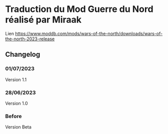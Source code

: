 # Traduction du Mod Guerre du Nord réalisé par Miraak
Lien https://www.moddb.com/mods/wars-of-the-north/downloads/wars-of-the-north-2023-release

## Changelog

### 01/07/2023

Version 1.1

### 28/06/2023

Version 1.0

### Before 

Version Beta
